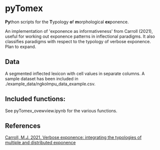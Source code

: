 # pyTomex

**Py**thon scripts for the **T**ypology **o**f **m**orphological **ex**ponence.

An implementation of 'exponence as informativeness' from Carroll (2021), useful for working out exponence patterns in inflectional paradigms. It also classifies paradigms with respect to the typology of verbose exponence. Plan to expand.

## Data

A segmented inflected lexicon with cell values in separate columns. A sample dataset has been included in ./example_data/ngkolmpu_data_example.csv.  


## Included functions:

See pyTomex_ovewview.ipynb for the various functions.


## References

[Carroll, M.J. 2021. Verbose exponence: integrating the typologies of multiple and distributed exponence](https://doi.org/10.1007/s11525-021-09384-8)

